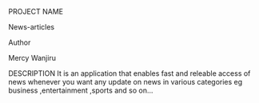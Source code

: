 PROJECT NAME

News-articles

Author

Mercy Wanjiru

DESCRIPTION
It is an application that enables fast and releable access of news whenever you want any update on news in various categories eg business ,entertainment ,sports and so on...


